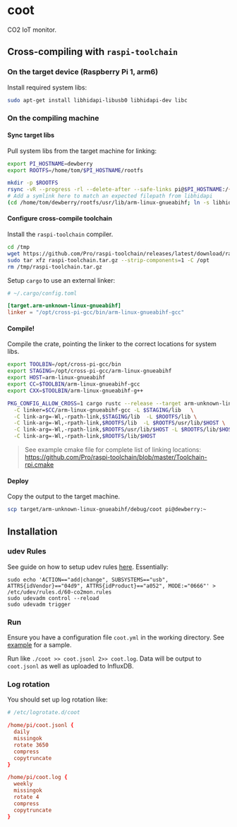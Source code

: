 # coot

CO2 IoT monitor.

## Cross-compiling with `raspi-toolchain`

### On the target device (Raspberry Pi 1, arm6)

Install required system libs:

```bash
sudo apt-get install libhidapi-libusb0 libhidapi-dev libc
```

### On the compiling machine

#### Sync target libs

Pull system libs from the target machine for linking:

```bash
export PI_HOSTNAME=dewberry
export ROOTFS=/home/tom/$PI_HOSTNAME/rootfs

mkdir -p $ROOTFS
rsync -vR --progress -rl --delete-after --safe-links pi@$PI_HOSTNAME:/{lib,usr,opt/vc/lib} $ROOTFS
# Add a symlink here to match an expected filepath from libhidapi
(cd /home/tom/dewberry/rootfs/usr/lib/arm-linux-gnueabihf; ln -s libhidapi-libusb.so.0 libhidapi-libusb.so)
```

#### Configure cross-compile toolchain

Install the `raspi-toolchain` compiler.

```bash
cd /tmp
wget https://github.com/Pro/raspi-toolchain/releases/latest/download/raspi-toolchain.tar.gz
sudo tar xfz raspi-toolchain.tar.gz --strip-components=1 -C /opt
rm /tmp/raspi-toolchain.tar.gz
```

Setup `cargo` to use an external linker:

```toml
# ~/.cargo/config.toml

[target.arm-unknown-linux-gnueabihf]
linker = "/opt/cross-pi-gcc/bin/arm-linux-gnueabihf-gcc"
```

#### Compile!

Compile the crate, pointing the linker to the correct locations for system libs.

```bash
export TOOLBIN=/opt/cross-pi-gcc/bin
export STAGING=/opt/cross-pi-gcc/arm-linux-gnueabihf
export HOST=arm-linux-gnueabihf
export CC=$TOOLBIN/arm-linux-gnueabihf-gcc
export CXX=$TOOLBIN/arm-linux-gnueabihf-g++

PKG_CONFIG_ALLOW_CROSS=1 cargo rustc --release --target arm-unknown-linux-gnueabihf --  \
  -C linker=$CC/arm-linux-gnueabihf-gcc -L $STAGING/lib   \
  -C link-arg=-Wl,-rpath-link,$STAGING/lib  -L $ROOTFS/lib \
  -C link-arg=-Wl,-rpath-link,$ROOTFS/lib  -L $ROOTFS/usr/lib/$HOST \
  -C link-arg=-Wl,-rpath-link,$ROOTFS/usr/lib/$HOST -L $ROOTFS/lib/$HOST   \
  -C link-arg=-Wl,-rpath-link,$ROOTFS/lib/$HOST
```

> See example cmake file for complete list of linking locations: https://github.com/Pro/raspi-toolchain/blob/master/Toolchain-rpi.cmake

#### Deploy

Copy the output to the target machine.

```bash
scp target/arm-unknown-linux-gnueabihf/debug/coot pi@dewberry:~
```

## Installation

### udev Rules

See guide on how to setup udev rules [here](https://github.com/lnicola/co2mon). Essentially:

```
sudo echo 'ACTION=="add|change", SUBSYSTEMS=="usb", ATTRS{idVendor}=="04d9", ATTRS{idProduct}=="a052", MODE:="0666"' > /etc/udev/rules.d/60-co2mon.rules
sudo udevadm control --reload
sudo udevadm trigger
```

### Run

Ensure you have a configuration file `coot.yml` in the working directory. See [example](./example) for a sample.

Run like `./coot >> coot.jsonl 2>> coot.log`. Data will be output to `coot.jsonl` as well as uploaded to InfluxDB.

### Log rotation

You should set up log rotation like:

```conf
# /etc/logrotate.d/coot

/home/pi/coot.jsonl {
  daily
  missingok
  rotate 3650
  compress
  copytruncate
}

/home/pi/coot.log {
  weekly
  missingok
  rotate 4
  compress
  copytruncate
}
```
